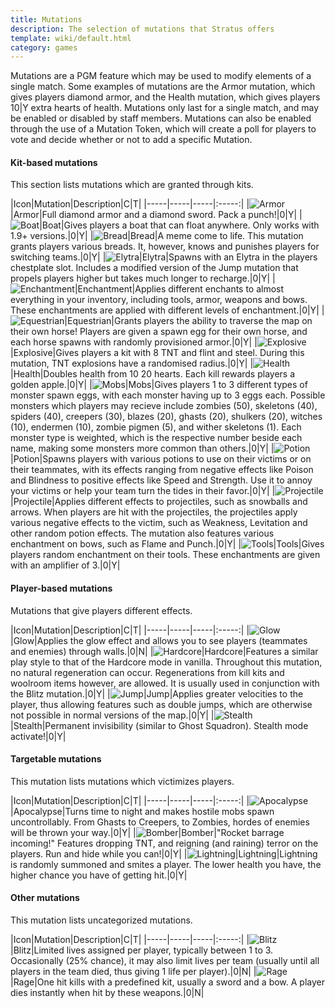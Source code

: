 ```yaml
---
title: Mutations
description: The selection of mutations that Stratus offers
template: wiki/default.html
category: games
---
```


Mutations are a PGM feature which may be used to modify elements of a single match. Some examples of mutations are the Armor mutation, which gives players diamond armor, and the Health mutation, which gives players 10|Y extra hearts of health. Mutations only last for a single match, and may be enabled or disabled by staff members. Mutations can also be enabled through the use of a Mutation Token, which will create a poll for players to vote and decide whether or not to add a specific Mutation.

#### Kit-based mutations

This section lists mutations which are granted through kits.

|Icon|Mutation|Description|<span title="Chance this mutation will be randomly enabled">C</span>|<span title="Players can use Mutation Tokens to enable this mutation">T</span>|
|-----|-----|-----|:-----:|
|![Armor](/addon-project/assets/img/mutations/diamond_chestplate.png)|Armor|Full diamond armor and a diamond sword. Pack a punch!|0|Y|
|![Boat](/addon-project/assets/img/mutations/oak_boat.png)|Boat|Gives players a boat that can float anywhere. Only works with 1.9+ versions.|0|Y|
|![Bread](/addon-project/assets/img/mutations/bread.png)|Bread|A meme come to life. This mutation grants players various breads. It, however, knows and punishes players for switching teams.|0|Y|
|![Elytra](/addon-project/assets/img/mutations/elytra.png)|Elytra|Spawns with an Elytra in the players chestplate slot. Includes a modified version of the Jump mutation that propels players higher but takes much longer to recharge.|0|Y|
|![Enchantment](/addon-project/assets/img/mutations/enchantment_table.png)|Enchantment|Applies different enchants to almost everything in your inventory, including tools, armor, weapons and bows. These enchantments are applied with different levels of enchantment.|0|Y|
|![Equestrian](/addon-project/assets/img/mutations/saddle.png)|Equestrian|Grants players the ability to traverse the map on their own horse! Players are given a spawn egg for their own horse, and each horse spawns with randomly provisioned armor.|0|Y|
|![Explosive](/addon-project/assets/img/mutations/tnt.png)|Explosive|Gives players a kit with 8 TNT and flint and steel. During this mutation, TNT explosions have a randomised radius.|0|Y|
|![Health](/addon-project/assets/img/mutations/beef_cooked.png)|Health|Doubles health from 10 20 hearts. Each kill rewards players a golden apple.|0|Y|
|![Mobs](/addon-project/assets/img/mutations/spawn_egg.png)|Mobs|Gives players 1 to 3 different types of monster spawn eggs, with each monster having up to 3 eggs each. Possible monsters which players may recieve include zombies (50), skeletons (40), spiders (40), creepers (30), blazes (20), ghasts (20), shulkers (20), witches (10), endermen (10), zombie pigmen (5), and wither skeletons (1). Each monster type is weighted, which is the respective number beside each name, making some monsters more common than others.|0|Y|
|![Potion](/addon-project/assets/img/mutations/potion_bottle.png)|Potion|Spawns players with various potions to use on their victims or on their teammates, with its effects ranging from negative effects like Poison and Blindness to positive effects like Speed and Strength. Use it to annoy your victims or help your team turn the tides in their favor.|0|Y|
|![Projectile](/addon-project/assets/img/mutations/tipped_arrow.png)|Projectile|Applies different effects to projectiles, such as snowballs and arrows. When players are hit with the projectiles, the projectiles apply various negative effects to the victim, such as Weakness, Levitation and other random potion effects. The mutation also features various enchantment on bows, such as Flame and Punch.|0|Y|
|![Tools](/addon-project/assets/img/mutations/diamond_pickaxe.png)|Tools|Gives players random enchantment on their tools. These enchantments are given with an amplifier of 3.|0|Y|

#### Player-based mutations

Mutations that give players different effects.

|Icon|Mutation|Description|<span title="Chance this mutation will be randomly enabled">C</span>|<span title="Players can use Mutation Tokens to enable this mutation">T</span>|
|-----|-----|-----|:-----:|
|![Glow](/addon-project/assets/img/mutations/glowstone_dust.png)|Glow|Applies the glow effect and allows you to see players (teammates and enemies) through walls.|0|N|
|![Hardcore](/addon-project/assets/img/mutations/apple_golden.png)|Hardcore|Features a similar play style to that of the Hardcore mode in vanilla. Throughout this mutation, no natural regeneration can occur. Regenerations from kill kits and woolroom items however, are allowed. It is usually used in conjunction with the Blitz mutation.|0|Y|
|![Jump](/addon-project/assets/img/mutations/feather.png)|Jump|Applies greater velocities to the player, thus allowing features such as double jumps, which are otherwise not possible in normal versions of the map.|0|Y|
|![Stealth](/addon-project/assets/img/mutations/glass.png)|Stealth|Permanent invisibility (similar to Ghost Squadron). Stealth mode activate!|0|Y|

#### Targetable mutations

This mutation lists mutations which victimizes players.

|Icon|Mutation|Description|<span title="Chance this mutation will be randomly enabled">C</span>|<span title="Players can use Mutation Tokens to enable this mutation">T</span>|
|-----|-----|-----|:-----:|
|![Apocalypse](/addon-project/assets/img/mutations/nether_star.png)|Apocalypse|Turns time to night and makes hostile mobs spawn uncontrollably. From Ghasts to Creepers, to Zombies, hordes of enemies will be thrown your way.|0|Y|
|![Bomber](/addon-project/assets/img/mutations/tnt.png)|Bomber|"Rocket barrage incoming!" Features dropping TNT, and reigning (and raining) terror on the players. Run and hide while you can!|0|Y|
|![Lightning](/addon-project/assets/img/mutations/jack_o_lantern.png)|Lightning|Lightning is randomly summoned and smites a player. The lower health you have, the higher chance you have of getting hit.|0|Y|

#### Other mutations

This mutation lists uncategorized mutations.

|Icon|Mutation|Description|<span title="Chance this mutation will be randomly enabled">C</span>|<span title="Players can use Mutation Tokens to enable this mutation">T</span>|
|-----|-----|-----|:-----:|
|![Blitz](/addon-project/assets/img/mutations/iron_bars.png)|Blitz|Limited lives assigned per player, typically between 1 to 3. Occasionally (25% chance), it may also limit lives per team (usually until all players in the team died, thus giving 1 life per player).|0|N|
|![Rage](/addon-project/assets/img/mutations/skeleton_skull.png)|Rage|One hit kills with a predefined kit, usually a sword and a bow. A player dies instantly when hit by these weapons.|0|N| 
    
<style>
td > img {
    margin-right: 8px;
    width: 32px;
    image-rendering: pixelated;
}
</style>
